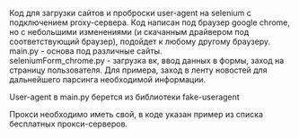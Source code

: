Код для загрузки сайтов и проброски user-agent на selenium с подключением proxy-сервера.
Код написан под браузер google chrome, но с небольшими изменениями (и скачанным драйвером под соответствующий браузер),
подойдет к любому другому браузеру.<br>
main.py - основа под различные сайты.<br>
seleniumForm_chrome.py - загрузка вк, ввод данных в формы, заход на страницу пользователя. Для примера, заход в ленту
новостей для дальнейшего парсинга необходимой информации.

User-agent в main.py берется из библиотеки fake-useragent

Прокси необходимо иметь свой, в коде указан пример из списка бесплатных прокси-серверов.